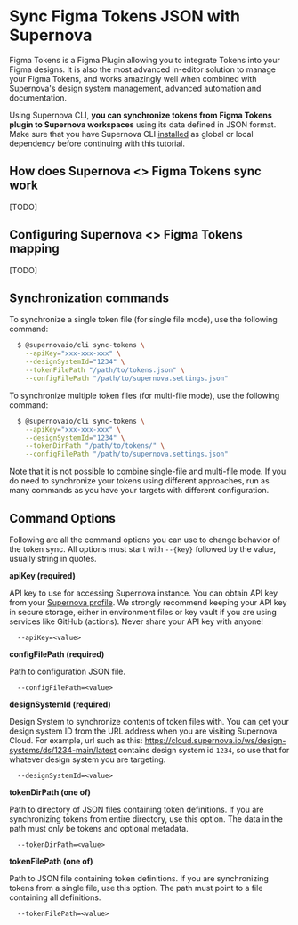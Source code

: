 # Sync Figma Tokens JSON with Supernova

Figma Tokens is a Figma Plugin allowing you to integrate Tokens into your Figma designs. It is also the most advanced in-editor solution to manage your Figma Tokens, and works amazingly well when combined with Supernova's design system management, advanced automation and documentation.

Using Supernova CLI, **you can synchronize tokens from Figma Tokens plugin to Supernova workspaces** using its data defined in JSON format. Make sure that you have Supernova CLI [installed](https://github.com/Supernova-Studio/cli) as global or local dependency before continuing with this tutorial.

## How does Supernova <> Figma Tokens sync work

[TODO]

## Configuring Supernova <> Figma Tokens mapping

[TODO]

## Synchronization commands

To synchronize a single token file (for single file mode), use the following command:

```sh
  $ @supernovaio/cli sync-tokens \
    --apiKey="xxx-xxx-xxx" \
    --designSystemId="1234" \
    --tokenFilePath "/path/to/tokens.json" \
    --configFilePath "/path/to/supernova.settings.json"
```

To synchronize multiple token files (for multi-file mode), use the following command:

```sh
  $ @supernovaio/cli sync-tokens \
    --apiKey="xxx-xxx-xxx" \
    --designSystemId="1234" \
    --tokenDirPath "/path/to/tokens/" \
    --configFilePath "/path/to/supernova.settings.json"
```

Note that it is not possible to combine single-file and multi-file mode. If you do need to synchronize your tokens using different approaches, run as many commands as you have your targets with different configuration.


## Command Options

Following are all the command options you can use to change behavior of the token sync. All options must start with `--{key}` followed by the value, usually string in quotes.

**apiKey (required)**

API key to use for accessing Supernova instance. You can obtain API key from your [Supernova profile](https://cloud.supernova.io/user-profile/general). We strongly recommend keeping your API key in secure storage, either in environment files or key vault if you are using services like GitHub (actions). Never share your API key with anyone!

```
  --apiKey=<value>        
```

**configFilePath (required)**

Path to configuration JSON file. 

```
  --configFilePath=<value> 
```

**designSystemId (required)**

Design System to synchronize contents of token files with. You can get your design system ID from the URL address when you are visiting Supernova Cloud. For example, url such as this: https://cloud.supernova.io/ws/design-systems/ds/1234-main/latest contains design system id `1234`, so use that for whatever design system you are targeting.

```
  --designSystemId=<value>
```

**tokenDirPath (one of)**

Path to directory of JSON files containing token definitions. If you are synchronizing tokens from entire directory, use this option. The data in the path must only be tokens and optional metadata.

```
  --tokenDirPath=<value>
```

**tokenFilePath (one of)**

Path to JSON file containing token definitions. If you are synchronizing tokens from a single file, use this option. The path must point to a file containing all definitions.

```
  --tokenFilePath=<value> 
```
